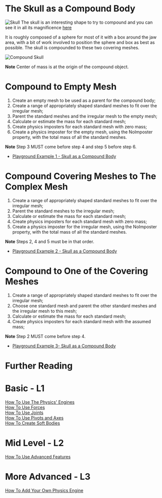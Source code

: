 # The Skull as a Compound Body

![Skull](/img/how_to/physics/skull.jpg)
The skull is an interesting shape to try to compound and you can see it in all its magnificence [here](https://www.babylonjs-playground.com/#UKNERM#0)

It is roughly composed of a sphere for most of it with a box around the jaw area, with a bit of work involved to position the sphere and box as best as possible. The skull is compounded to these two covering meshes.

![Compound Skull](/img/how_to/physics/greenSkull.jpg)

**Note** Center of mass is at the origin of the compound object.

# Compound to Empty Mesh

1. Create an empty mesh to be used as a parent for the compound body;
2. Create a range of appropriately shaped standard meshes to fit over the irregular mesh;
3. Parent the standard meshes and the irregular mesh to the empty mesh;
4. Calculate or estimate the mass for each standard mesh;
5. Create physics imposters for each standard mesh with zero mass;
6. Create a physics imposter for the empty mesh, using the NoImposter property, with the total mass of all the standard meshes.

**Note** Step 3 MUST come before step 4 and step 5 before step 6.

* [Playground Example 1 - Skull as a Compound Body](https://www.babylonjs-playground.com/#492ZK0#7)

# Compound Covering Meshes to The Complex Mesh 

1. Create a range of appropriately shaped standard meshes to fit over the irregular mesh;
2. Parent the standard meshes to the irregular mesh;
3. Calculate or estimate the mass for each standard mesh;
4. Create physics imposters for each standard mesh with zero mass;
5. Create a physics imposter for the irregular mesh, using the NoImposter property, with the total mass of all the standard meshes.

**Note** Steps 2, 4 and 5 must be in that order.

* [Playground Example 2 - Skull as a Compound Body](https://www.babylonjs-playground.com/#492ZK0#12)

# Compound to One of the Covering Meshes

1. Create a range of appropriately shaped standard meshes to fit over the irregular mesh;
2. Choose one standard mesh and parent the other standard meshes and the irregular mesh to this mesh;
3. Calculate or estimate the mass for each standard mesh;
4. Create physics imposters for each standard mesh with the assumed mass;

**Note** Step 2 MUST come before step 4.

* [Playground Example 3- Skull as a Compound Body](https://www.babylonjs-playground.com/#492ZK0#8)

# Further Reading

# Basic - L1

[How To Use The Physics' Engines](/how_to/using_the_physics_engine)  
[How To Use Forces](/how_to/forces)   
[How To Use Joints](/how_to/joints)   
[How To Use Pivots and Axes](/how_to/joint_pivots)  
[How To Create Soft Bodies](/how_to/soft_bodies)

# Mid Level - L2

[How To Use Advanced Features](/how_to/Using_Advanced_Physics_Features)
 
# More Advanced - L3

[How To Add Your Own Physics Engine](/how_to/Adding_Your_Own_Physics_Engine_Plugin_to_Babylon.js)

